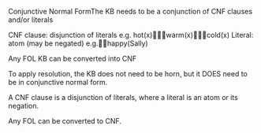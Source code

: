 Conjunctive Normal FormThe KB needs to be a conjunction of CNF clauses and/or literals

CNF clause: disjunction of literals
e.g. hot(x)warm(x)cold(x)
Literal: atom (may be negated)
e.g.happy(Sally)

Any FOL KB can be converted into CNF

To apply resolution, the KB does not need to be horn, but it DOES need to be in conjunctive normal form.

A CNF clause is a disjunction of literals, where a literal is an atom or its negation.

Any FOL can be converted to CNF.